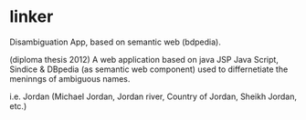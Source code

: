 # linker
Disambiguation App, based on semantic web (bdpedia).

(diploma thesis 2012) A web application based on java JSP Java Script, Sindice & DBpedia (as semantic web component) 
used to differnetiate the meninngs of ambiguous names.

i.e. Jordan (Michael Jordan, Jordan river, Country of Jordan, Sheikh Jordan, etc.) 

